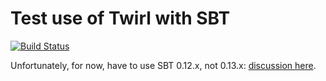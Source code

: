 # Test use of Twirl with SBT

[![Build Status](https://travis-ci.org/FranklinChen/test-twirl.png)](https://travis-ci.org/FranklinChen/test-twirl)

Unfortunately, for now, have to use SBT 0.12.x, not 0.13.x: [discussion here](https://github.com/spray/twirl/issues/15).
